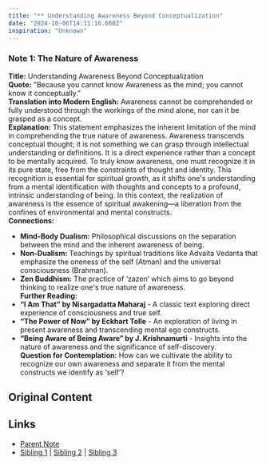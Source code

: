 ```yaml
---
title: "** Understanding Awareness Beyond Conceptualization"
date: "2024-10-06T14:11:16.668Z"
inspiration: "Unknown"
---
```



### Note 1: The Nature of Awareness  
**Title:** Understanding Awareness Beyond Conceptualization  
**Quote:** "Because you cannot know Awareness as the mind; you cannot know it conceptually."  
**Translation into Modern English:** Awareness cannot be comprehended or fully understood through the workings of the mind alone, nor can it be grasped as a concept.  
**Explanation:** This statement emphasizes the inherent limitation of the mind in comprehending the true nature of awareness. Awareness transcends conceptual thought; it is not something we can grasp through intellectual understanding or definitions. It is a direct experience rather than a concept to be mentally acquired. To truly know awareness, one must recognize it in its pure state, free from the constraints of thought and identity. This recognition is essential for spiritual growth, as it shifts one's understanding from a mental identification with thoughts and concepts to a profound, intrinsic understanding of being. In this context, the realization of awareness is the essence of spiritual awakening—a liberation from the confines of environmental and mental constructs.  
**Connections:**  
- **Mind-Body Dualism:** Philosophical discussions on the separation between the mind and the inherent awareness of being.  
- **Non-Dualism:** Teachings by spiritual traditions like Advaita Vedanta that emphasize the oneness of the self (Atman) and the universal consciousness (Brahman).  
- **Zen Buddhism:** The practice of ‘zazen’ which aims to go beyond thinking to realize one's true nature of awareness.  
**Further Reading:**  
- **“I Am That” by Nisargadatta Maharaj** - A classic text exploring direct experience of consciousness and true self.  
- **“The Power of Now” by Eckhart Tolle** - An exploration of living in present awareness and transcending mental ego constructs.  
- **“Being Aware of Being Aware” by J. Krishnamurti** - Insights into the nature of awareness and the significance of self-discovery.  
**Question for Contemplation:** How can we cultivate the ability to recognize our own awareness and separate it from the mental constructs we identify as ‘self’?  


## Original Content



## Links

- [Parent Note](/parent-note.md)
- [Sibling 1](/zettel1.md) | [Sibling 2](/zettel2.md) | [Sibling 3](/zettel3.md)
